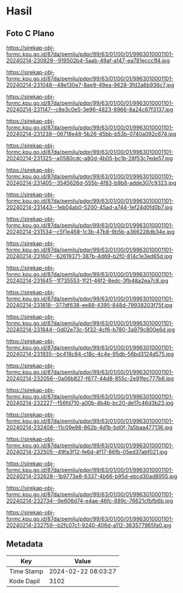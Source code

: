 # Hasil

## Foto C Plano

https://sirekap-obj-formc.kpu.go.id/87da/pemilu/pdpr/99/63/01/00/01/9963010001101-20240214-230829--919502b4-5aab-49af-a147-ea781eccc1f4.jpg

https://sirekap-obj-formc.kpu.go.id/87da/pemilu/pdpr/99/63/01/00/01/9963010001101-20240214-231048--48e130e7-8ae9-49ea-9628-3fd2a6b936c7.jpg

https://sirekap-obj-formc.kpu.go.id/87da/pemilu/pdpr/99/63/01/00/01/9963010001101-20240214-231147--c8e3c0e5-3e96-4823-8966-8a24c87f3137.jpg

https://sirekap-obj-formc.kpu.go.id/87da/pemilu/pdpr/99/63/01/00/01/9963010001101-20240214-231238--06718e48-5b26-45bb-b53b-0740a092c674.jpg

https://sirekap-obj-formc.kpu.go.id/87da/pemilu/pdpr/99/63/01/00/01/9963010001101-20240214-231325--a0580cdc-a80d-4b05-bc1b-28f53c7ede57.jpg

https://sirekap-obj-formc.kpu.go.id/87da/pemilu/pdpr/99/63/01/00/01/9963010001101-20240214-231405--3545626d-555b-4f83-b9b8-adde307c9323.jpg

https://sirekap-obj-formc.kpu.go.id/87da/pemilu/pdpr/99/63/01/00/01/9963010001101-20240214-231443--1eb04ab0-5200-45ad-a744-1ef24d0fd0b7.jpg

https://sirekap-obj-formc.kpu.go.id/87da/pemilu/pdpr/99/63/01/00/01/9963010001101-20240214-231534--c5f1e468-1c3b-47b8-9b5b-a366228db34e.jpg

https://sirekap-obj-formc.kpu.go.id/87da/pemilu/pdpr/99/63/01/00/01/9963010001101-20240214-231607--62619371-387b-4d69-b2f0-814c1e3ed65d.jpg

https://sirekap-obj-formc.kpu.go.id/87da/pemilu/pdpr/99/63/01/00/01/9963010001101-20240214-231645--1f735553-1f21-46f2-8edc-3fb48a2ea7c8.jpg

https://sirekap-obj-formc.kpu.go.id/87da/pemilu/pdpr/99/63/01/00/01/9963010001101-20240214-231818--377df638-ee88-4395-848d-79938203f75f.jpg

https://sirekap-obj-formc.kpu.go.id/87da/pemilu/pdpr/99/63/01/00/01/9963010001101-20240214-231844--0d02e73c-5f32-4cf6-b780-3a979c800e6d.jpg

https://sirekap-obj-formc.kpu.go.id/87da/pemilu/pdpr/99/63/01/00/01/9963010001101-20240214-231935--bc418c84-c18c-4c4e-95db-56bd3124d575.jpg

https://sirekap-obj-formc.kpu.go.id/87da/pemilu/pdpr/99/63/01/00/01/9963010001101-20240214-232056--0a06b827-f677-44d8-855c-2e91fec777b6.jpg

https://sirekap-obj-formc.kpu.go.id/87da/pemilu/pdpr/99/63/01/00/01/9963010001101-20240214-232227--f56fd710-a00b-4b4b-bc20-de17c46d3b23.jpg

https://sirekap-obj-formc.kpu.go.id/87da/pemilu/pdpr/99/63/01/00/01/9963010001101-20240214-232408--11c09e98-862b-4d1b-bd0f-7a5baa477136.jpg

https://sirekap-obj-formc.kpu.go.id/87da/pemilu/pdpr/99/63/01/00/01/9963010001101-20240214-232505--49fa3f12-fe6d-4f17-86fb-05ed37abf021.jpg

https://sirekap-obj-formc.kpu.go.id/87da/pemilu/pdpr/99/63/01/00/01/9963010001101-20240214-232628--1b9773e8-6337-4b66-b95d-ebcd30ad8955.jpg

https://sirekap-obj-formc.kpu.go.id/87da/pemilu/pdpr/99/63/01/00/01/9963010001101-20240214-232734--9e606d74-e4ae-46fc-889c-76621cfbfb6b.jpg

https://sirekap-obj-formc.kpu.go.id/87da/pemilu/pdpr/99/63/01/00/01/9963010001101-20240214-232759--b2fc07c1-9240-406d-a112-363577965fa0.jpg


## Metadata

| Key        | Value               |
| ---------- | ------------------- |
| Time Stamp | 2024-02-22 08:03:27 |
| Kode Dapil | 3102                |




